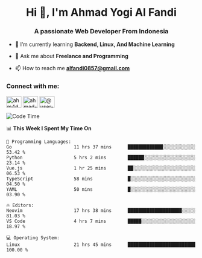 <h1 align="center">Hi 👋, I'm Ahmad Yogi Al Fandi</h1>
<h3 align="center">A passionate Web Developer From Indonesia</h3>

- 🌱 I’m currently learning **Backend, Linux, And Machine Learning**

- 💬 Ask me about **Freelance and Programming**

- 📫 How to reach me **<alfandi0857@gmail.com>**

<h3 align="left">Connect with me:</h3>
<p align="left">
<a href="https://instagram.com/ahyalfan" target="blank"><img align="center" src="https://raw.githubusercontent.com/rahuldkjain/github-profile-readme-generator/master/src/images/icons/Social/instagram.svg" alt="ahm4d_alf" height="30" width="40" /></a>
  <a href="https://linkedin.com/in/ahmad-yogi-al-fandi" target="blank"><img align="center" src="https://raw.githubusercontent.com/rahuldkjain/github-profile-readme-generator/master/src/images/icons/Social/linked-in-alt.svg" alt="ahmad-yogi-al-fandi" height="30" width="40" /></a>
<a href="https://www.youtube.com/channel/UCLI1Dos-XvgatVk20PHrq2A" target="blank"><img align="center" src="https://raw.githubusercontent.com/rahuldkjain/github-profile-readme-generator/master/src/images/icons/Social/youtube.svg" alt="@user-et3bg8ny5g" height="30" width="40" /></a>
</p>

<!--START_SECTION:waka-->
![Code Time](http://img.shields.io/badge/Code%20Time-169%20hrs%2052%20mins-blue)

📊 **This Week I Spent My Time On** 

```text
💬 Programming Languages: 
Go                       11 hrs 37 mins      █████████████░░░░░░░░░░░░   53.42 % 
Python                   5 hrs 2 mins        ██████░░░░░░░░░░░░░░░░░░░   23.14 % 
Vue.js                   1 hr 25 mins        ██░░░░░░░░░░░░░░░░░░░░░░░   06.53 % 
TypeScript               58 mins             █░░░░░░░░░░░░░░░░░░░░░░░░   04.50 % 
YAML                     50 mins             █░░░░░░░░░░░░░░░░░░░░░░░░   03.90 % 

🔥 Editors: 
Neovim                   17 hrs 38 mins      ████████████████████░░░░░   81.03 % 
VS Code                  4 hrs 7 mins        █████░░░░░░░░░░░░░░░░░░░░   18.97 % 

💻 Operating System: 
Linux                    21 hrs 45 mins      █████████████████████████   100.00 % 
```


<!--END_SECTION:waka-->
